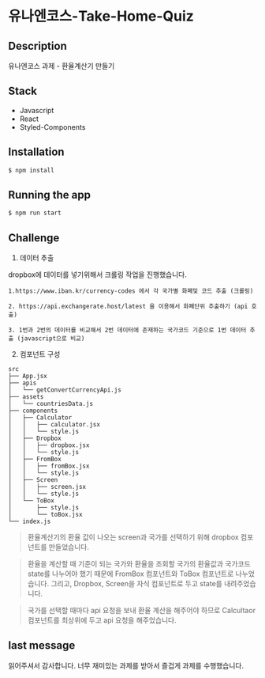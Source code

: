 # 유나엔코스-Take-Home-Quiz

## Description

유나엔코스 과제 - 환율계산기 만들기

## Stack

- Javascript
- React
- Styled-Components

## Installation

```bash
$ npm install
```

## Running the app

```bash
$ npm run start
```

## Challenge
1. 데이터 추출

dropbox에 데이터를 넣기위해서 크롤링 작업을 진행했습니다.

```
1.https://www.iban.kr/currency-codes 에서 각 국가별 화폐및 코드 추출 (크롤링)

2. https://api.exchangerate.host/latest 을 이용해서 화폐단위 추출하기 (api 호출)

3. 1번과 2번의 데이터를 비교해서 2번 데이터에 존재하는 국가코드 기준으로 1번 데이터 추출 (javascript으로 비교)
```

2. 컴포넌트 구성
```
src
├── App.jsx
├── apis
│   └── getConvertCurrencyApi.js
├── assets
│   └── countriesData.js
├── components
│   ├── Calculator
│   │   ├── calculator.jsx
│   │   └── style.js
│   ├── Dropbox
│   │   ├── dropbox.jsx
│   │   └── style.js
│   ├── FromBox
│   │   ├── fromBox.jsx
│   │   └── style.js
│   ├── Screen
│   │   ├── screen.jsx
│   │   └── style.js
│   └── ToBox
│       ├── style.js
│       └── toBox.jsx
└── index.js
```
> 환율계산기의 환율 값이 나오는 screen과 국가를 선택하기 위해 dropbox 컴포넌트를 만들었습니다.

> 환율을 계산할 때 기준이 되는 국가와 환율을 조회할 국가의 환율값과 국가코드 state를 나누어야 했기 때문에 FromBox 컴포넌트와 ToBox 컴포넌트로 나누었습니다. 그리고, Dropbox, Screen을 자식 컴포넌트로 두고 state를 내려주었습니다.

> 국가를 선택할 때마다 api 요청을 보내 환율 계산을 해주어야 하므로 Calcultaor 컴포넌트를 최상위에 두고 api 요청을 해주었습니다.

## last message

읽어주셔서 감사합니다. 너무 재미있는 과제를 받아서 즐겁게 과제를 수행했습니다.
